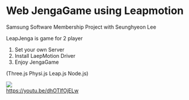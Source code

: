 # Web JengaGame using Leapmotion 
Samsung Software Membership Project with Seunghyeon Lee

LeapJenga is game for 2 player 

1. Set your own Server
2. Install LaepMotion Driver
3. Enjoy JengaGame

(Three.js Physi.js Leap.js Node.js)

[![](https://i.ytimg.com/vi_webp/12TSOf1BGTU/mqdefault.webp)](https://youtu.be/dhOTlfOjELw)</br>
https://youtu.be/dhOTlfOjELw
